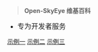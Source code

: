 <!-- _coverpage.md -->


> **Open-SkyEye 维基百科**


- <font size=3>专为开发者服务</font>

[示例一](https://open-skyeye.gitee.io/wiki)
[示例二](https://open-skyeye.gitee.io/wiki)
[示例三](https://open-skyeye.gitee.io/wiki)
